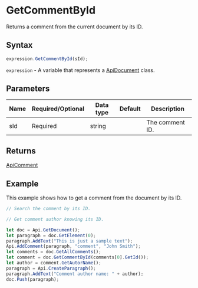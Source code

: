 # GetCommentById

Returns a comment from the current document by its ID.

## Syntax

```javascript
expression.GetCommentById(sId);
```

`expression` - A variable that represents a [ApiDocument](../ApiDocument.md) class.

## Parameters

| **Name** | **Required/Optional** | **Data type** | **Default** | **Description** |
| ------------- | ------------- | ------------- | ------------- | ------------- |
| sId | Required | string |  | The comment ID. |

## Returns

[ApiComment](../../ApiComment/ApiComment.md)

## Example

This example shows how to get a comment from the document by its ID.

```javascript editor-docx
// Search the comment by its ID.

// Get comment author knowing its ID.

let doc = Api.GetDocument();
let paragraph = doc.GetElement(0);
paragraph.AddText("This is just a sample text");
Api.AddComment(paragraph, "comment", "John Smith");
let comments = doc.GetAllComments();
let comment = doc.GetCommentById(comments[0].GetId());
let author = comment.GetAutorName();
paragraph = Api.CreateParagraph();
paragraph.AddText("Comment author name: " + author);
doc.Push(paragraph);
```
